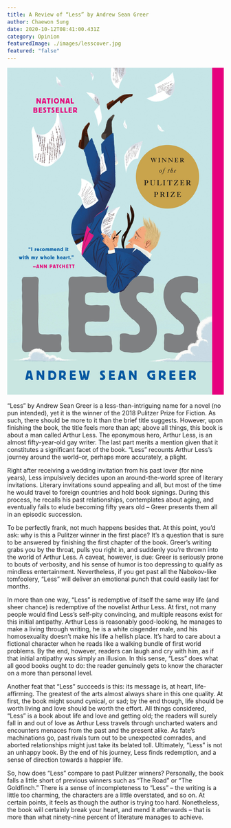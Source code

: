 ```yaml
---
title: A Review of “Less” by Andrew Sean Greer
author: Chaewon Sung
date: 2020-10-12T08:41:00.431Z
category: Opinion
featuredImage: ./images/lesscover.jpg
featured: "false"
---
```

![less cover](images/lesscover.jpg)

“Less” by Andrew Sean Greer is a less-than-intriguing name for a novel (no pun intended), yet it is the winner of the 2018 Pulitzer Prize for Fiction. As such, there should be more to it than the brief title suggests. However, upon finishing the book, the title feels more than apt; above all things, this book is about a man called Arthur Less. The eponymous hero, Arthur Less, is an almost fifty-year-old gay writer. The last part merits a mention given that it constitutes a significant facet of the book. “Less” recounts Arthur Less’s journey around the world–or, perhaps more accurately, a plight.

Right after receiving a wedding invitation from his past lover (for nine years), Less impulsively decides upon an around-the-world spree of literary invitations. Literary invitations sound appealing and all, but most of the time he would travel to foreign countries and hold book signings. During this process, he recalls his past relationships, contemplates about aging, and eventually fails to elude becoming fifty years old – Greer presents them all in an episodic succession.

To be perfectly frank, not much happens besides that. At this point, you’d ask: why is this a Pulitzer winner in the first place? It’s a question that is sure to be answered by finishing the first chapter of the book. Greer’s writing grabs you by the throat, pulls you right in, and suddenly you’re thrown into the world of Arthur Less. A caveat, however, is due: Greer is seriously prone to bouts of verbosity, and his sense of humor is too depressing to qualify as mindless entertainment. Nevertheless, if you get past all the Nabokov-like tomfoolery, “Less” will deliver an emotional punch that could easily last for months.

In more than one way, “Less” is redemptive of itself the same way life (and sheer chance) is redemptive of the novelist Arthur Less. At first, not many people would find Less’s self-pity convincing, and multiple reasons exist for this initial antipathy. Arthur Less is reasonably good-looking, he manages to make a living through writing, he is a white cisgender male, and his homosexuality doesn’t make his life a hellish place. It’s hard to care about a fictional character when he reads like a walking bundle of first world problems. By the end, however, readers can laugh and cry with him, as if that initial antipathy was simply an illusion. In this sense, “Less” does what all good books ought to do: the reader genuinely gets to know the character on a more than personal level.

Another feat that “Less” succeeds is this: its message is, at heart, life-affirming. The greatest of the arts almost always share in this one quality. At first, the book might sound cynical, or sad; by the end though, life should be worth living and love should be worth the effort. All things considered, “Less” is a book about life and love and getting old; the readers will surely fall in and out of love as Arthur Less travels through uncharted waters and encounters menaces from the past and the present alike. As fate’s machinations go, past rivals turn out to be unexpected comrades, and aborted relationships might just take its belated toll. Ultimately, “Less” is not an unhappy book. By the end of his journey, Less finds redemption, and a sense of direction towards a happier life.

So, how does “Less” compare to past Pulitzer winners? Personally, the book falls a little short of previous winners such as “The Road” or “The Goldfinch.” There is a sense of incompleteness to “Less” – the writing is a little too charming, the characters are a little overstated, and so on. At certain points, it feels as though the author is trying too hard. Nonetheless, the book will certainly break your heart, and mend it afterwards – that is more than what ninety-nine percent of literature manages to achieve.